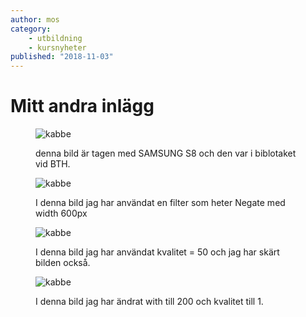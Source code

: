 ```yaml
---
author: mos
category:
    - utbildning
    - kursnyheter
published: "2018-11-03"
---
```

Mitt andra inlägg
==================================



<figure class="figure">
    <img src="image/blogg5.jpeg" alt="kabbe" caption="blogg1">
    <figcaption>
        <p>denna bild  är tagen med SAMSUNG S8 och den var i biblotaket vid BTH.</p>
    </figcaption>
</figure>




<!--more-->


<figure class="figure right w50">
    <img  src="image/blogg5.jpeg?h=600&f=negate" alt="kabbe" caption="blogg2">
    <figcaption>
        <p>I denna bild jag har användat en filter som heter Negate med width 600px</p>
    </figcaption>
</figure>




<figure class="figure center">
        <img src="image/blogg5.jpeg?width=600&height=200&crop-to-fit&q=50" alt="kabbe" caption="blogg3">
    <figcaption>
        <p>I denna bild jag har användat kvalitet = 50 och jag har skärt bilden också.
</p>
    </figcaption>
</figure>


<figure class="figure left w25">
        <img src="image/blogg5.jpeg?w=200&q=1" alt="kabbe" caption="blogg4">
    <figcaption>
        <p>I denna bild jag har ändrat with till 200 och kvalitet till 1.
</p>
    </figcaption>
</figure>

